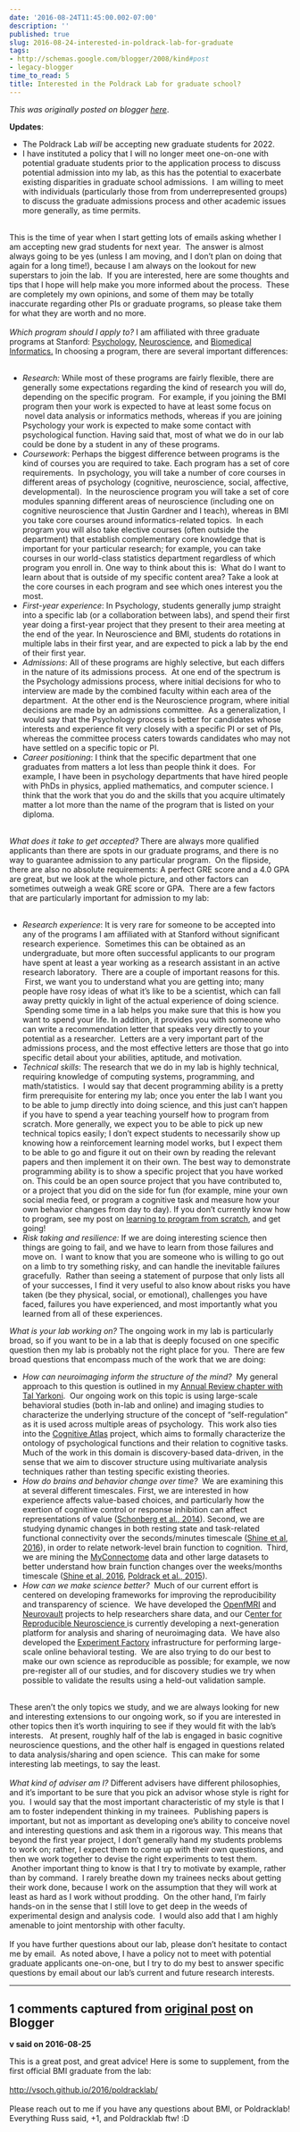 ```yaml
---
date: '2016-08-24T11:45:00.002-07:00'
description: ''
published: true
slug: 2016-08-24-interested-in-poldrack-lab-for-graduate
tags:
- http://schemas.google.com/blogger/2008/kind#post
- legacy-blogger
time_to_read: 5
title: Interested in the Poldrack Lab for graduate school?
---
```


*This was originally posted on blogger [here](http://www.russpoldrack.org/2016/08/interested-in-poldrack-lab-for-graduate.html)*.

<div><b>Updates</b>:&nbsp;</div><div><ul style="text-align: left;"><li>The Poldrack Lab <i>will</i> be accepting new graduate students for 2022.</li><li>I have instituted a policy that I will no longer meet one-on-one with potential graduate students prior to the application process to discuss potential admission into my lab, as this has the potential to exacerbate existing disparities in graduate school admissions.&nbsp; I am willing to meet with individuals (particularly those from from underrepresented groups) to discuss the graduate admissions process and other academic issues more generally, as time permits.</li></ul></div><div><br /></div><div>This is the time of year when I start getting lots of emails asking whether I am accepting new grad students for next year. &nbsp;The answer is almost always going to be yes (unless I am moving, and I don’t plan on doing that again for a long time!), because I am always on the lookout for new superstars to join the lab. &nbsp;If you are interested, here are some thoughts and tips that I hope will help make you more informed about the process. &nbsp;These are completely my own opinions, and some of them may be totally inaccurate regarding other PIs or graduate programs, so please take them for what they are worth and no more.</div><div><br /></div><div><i>Which program should I apply to?</i> I am affiliated with three graduate programs at Stanford: <a href="https://psychology.stanford.edu/gradprogram">Psychology</a>, <a href="https://med.stanford.edu/neurogradprogram.html">Neuroscience</a>, and <a href="http://bmi.stanford.edu/prospective-students/PhD-degree-biomedical-informatics.html">Biomedical Informatics.</a> In choosing a program, there are several important differences:</div><div><br /></div><ul><li><i>Research:</i>&nbsp;While most of these programs are fairly flexible, there are generally some expectations regarding the kind of research you will do, depending on the specific program. &nbsp;For example, if you joining the BMI program then your work is expected to have at least some focus on &nbsp;novel data analysis or informatics methods, whereas if you are joining Psychology your work is expected to make some contact with psychological function. Having said that, most of what we do in our lab could be done by a student in any of these programs.</li><li><i>Coursework</i>: Perhaps the biggest difference between programs is the kind of courses you are required to take. Each program has a set of core requirements. &nbsp;In psychology, you will take a number of core courses in different areas of psychology (cognitive, neuroscience, social, affective, developmental). &nbsp;In the neuroscience program you will take a set of core modules spanning different areas of neuroscience (including one on cognitive neuroscience that Justin Gardner and I teach), whereas in BMI you take core courses around informatics-related topics. &nbsp;In each program you will also take elective courses (often outside the department) that establish complementary core knowledge that is important for your particular research; for example, you can take courses in our world-class statistics department regardless of which program you enroll in. One way to think about this is: &nbsp;What do I want to learn about that is outside of my specific content area? Take a look at the core courses in each program and see which ones interest you the most.</li><li><i>First-year experience</i>: In Psychology, students generally jump straight into a specific lab (or a collaboration between labs), and spend their first year doing a first-year project that they present to their area meeting at the end of the year. In Neuroscience and BMI, students do rotations in multiple labs in their first year, and are expected to pick a lab by the end of their first year.&nbsp;</li><li><i>Admissions</i>: All of these programs are highly selective, but each differs in the nature of its admissions process. &nbsp;At one end of the spectrum is the Psychology admissions process, where initial decisions for who to interview are made by the combined faculty within each area of the department. &nbsp;At the other end is the Neuroscience program, where initial decisions are made by an admissions committee. &nbsp;As a generalization, I would say that the Psychology process is better for candidates whose interests and experience fit very closely with a specific PI or set of PIs, whereas the committee process caters towards candidates who may not have settled on a specific topic or PI.</li><li><i>Career positioning</i>: I think that the specific department that one graduates from matters a lot less than people think it does. &nbsp;For example, I have been in psychology departments that have hired people with PhDs in physics, applied mathematics, and computer science. I think that the work that you do and the skills that you acquire ultimately matter a lot more than the name of the program that is listed on your diploma. &nbsp;</li></ul><div><br /></div><div><i>What does it take to get accepted?</i> There are always more qualified applicants than there are spots in our graduate programs, and there is no way to guarantee admission to any particular program. &nbsp;On the flipside, there are also no absolute requirements: A perfect GRE score and a 4.0 GPA are great, but we look at the whole picture, and other factors can sometimes outweigh a weak GRE score or GPA. &nbsp;There are a few factors that are particularly important for admission to my lab:</div><div><br /></div><ul><li><i>Research experience</i>: It is very rare for someone to be accepted into any of the programs I am affiliated with at Stanford without significant research experience. &nbsp;Sometimes this can be obtained as an undergraduate, but more often successful applicants to our program have spent at least a year working as a research assistant in an active research laboratory. &nbsp;There are a couple of important reasons for this. &nbsp;First, we want you to understand what you are getting into; many people have rosy ideas of what it’s like to be a scientist, which can fall away pretty quickly in light of the actual experience of doing science. &nbsp;Spending some time in a lab helps you make sure that this is how you want to spend your life. In addition, it provides you with someone who can write a recommendation letter that speaks very directly to your potential as a researcher. &nbsp;Letters are a very important part of the admissions process, and the most effective letters are those that go into specific detail about your abilities, aptitude, and motivation.</li><li><i>Technical skills</i>: The research that we do in my lab is highly technical, requiring knowledge of computing systems, programming, and math/statistics. &nbsp;I would say that decent programming ability is a pretty firm prerequisite for entering my lab; once you enter the lab I want you to be able to jump directly into doing science, and this just can’t happen if you have to spend a year teaching yourself how to program from scratch. More generally, we expect you to be able to pick up new technical topics easily; I don’t expect students to necessarily show up knowing how a reinforcement learning model works, but I expect them to be able to go and figure it out on their own by reading the relevant papers and then implement it on their own. The best way to demonstrate programming ability is to show a specific project that you have worked on. This could be an&nbsp;open source project that you have contributed to, or a project that you did on the side for fun (for example, mine your own social media feed, or program a cognitive task and measure how your own behavior changes from day to day). If you don’t currently know how to program, see my post on <a href="http://www.russpoldrack.org/2016/05/advice-for-learning-to-code-from-scratch.html">learning to program from scratch</a>, and get going!</li><li><i>Risk taking and resilience:</i> If we are doing interesting science then things are going to fail, and we have to learn from those failures and move on. &nbsp;I want to know that you are someone who is willing to go out on a limb to try something risky, and can handle the inevitable failures gracefully.&nbsp; Rather than seeing a statement of purpose that only lists all of your successes, I find it very useful to also know about risks you have taken (be they physical, social, or emotional), challenges you have faced, failures you have experienced, and most importantly what you learned from all of these experiences.</li></ul><div><i>What is your lab working on?</i> The ongoing work in my lab is particularly broad, so if you want to be in a lab that is deeply focused on one specific question then my lab is probably not the right place for you. &nbsp;There are few broad questions that encompass much of the work that we are doing:</div><ul><li><i>How can neuroimaging inform the structure of the mind?</i> &nbsp;My general approach to this question is outlined in my <a href="http://pilab.psy.utexas.edu/publications/Poldrack_Annual_Reviews_2016.pdf">Annual Review chapter with Tal Yarkoni</a>. &nbsp;Our ongoing work on this topic is using large-scale behavioral studies (both in-lab and online) and imaging studies to characterize the underlying structure of the concept of “self-regulation” as it is used across multiple areas of psychology.&nbsp; This work also ties into the <a href="http://www.cognitiveatlas.org/">Cognitive Atlas</a> project, which aims to formally characterize the ontology of psychological functions and their relation to cognitive tasks. Much of the work in this domain is discovery-based data-driven, in the sense that we aim to discover structure using multivariate analysis techniques rather than testing specific existing theories.&nbsp;</li><li><i>How do brains and behavior change over time?</i>&nbsp; We are examining this at several different timescales. First, we are interested in how experience affects value-based choices, and particularly how the exertion of cognitive control or response inhibition can affect representations of value (<a href="http://www.nature.com/neuro/journal/v17/n4/abs/nn.3673.html">Schonberg et al., 2014</a>). Second, we are studying dynamic changes in both resting state and task-related functional connectivity over the seconds/minutes timescale (<a href="https://arxiv.org/abs/1511.02976">Shine et al, 2016</a>), in order to relate network-level brain function to cognition.&nbsp; Third, we are mining the <a href="http://www.myconnectome.org/">MyConnectome</a> data and other large datasets to better understand how brain function changes over the weeks/months timescale (<a href="http://www.pnas.org/content/early/2016/08/11/1604898113.abstract?sid=c8b549a4-4398-4ea3-964b-28baed0e6d12">Shine et al, 2016</a>, <a href="http://www.nature.com/ncomms/2015/151209/ncomms9885/full/ncomms9885.html">Poldrack et al., 2015</a>). &nbsp;</li><li><i>How can we make science better?</i> &nbsp;Much of our current effort is centered on developing frameworks for improving the reproducibility and transparency of science. &nbsp;We have developed the <a href="http://openfmri.org/">OpenfMRI</a> and <a href="http://neurovault.org/">Neurovault</a> projects to help researchers share data, and our C<a href="http://reproducibility.stanford.edu/">enter for Reproducible Neuroscience </a>is currently developing a next-generation platform for analysis and sharing of neuroimaging data. &nbsp;We have also developed the <a href="http://expfactory.org/">Experiment Factory</a> infrastructure for performing large-scale online behavioral testing. &nbsp;We are also trying to do our best to make our own science as reproducible as possible; for example, we now pre-register all of our studies, and for discovery studies we try when possible to validate the results using a held-out validation sample.</li></ul><div><br /></div><div>These aren’t the only topics we study, and we are always looking for new and interesting extensions to our ongoing work, so if you are interested in other topics then it’s worth inquiring to see if they would fit with the lab’s interests. &nbsp; At present, roughly half of the lab is engaged in basic cognitive neuroscience questions, and the other half is engaged in questions related to data analysis/sharing and open science. &nbsp;This can make for some interesting lab meetings, to say the least.&nbsp;</div><div><br /></div><div><i>What kind of adviser am I?</i> Different advisers have different philosophies, and it’s important to be sure that you pick an advisor whose style is right for you. &nbsp;I would say that the most important characteristic of my style is that I am to foster independent thinking in my trainees. &nbsp;Publishing papers is important, but not as important as developing one’s ability to conceive novel and interesting questions and ask them in a rigorous way. This means that beyond the first year project, I don’t generally hand my students problems to work on; rather, I expect them to come up with their own questions, and then we work together to devise the right experiments to test them. &nbsp;Another important thing to know is that I try to motivate by example, rather than by command. &nbsp;I rarely breathe down my trainees necks about getting their work done, because I work on the assumption that they will work at least as hard as I work without prodding. &nbsp;On the other hand, I’m fairly hands-on in the sense that I still love to get deep in the weeds of experimental design and analysis code. &nbsp;I would also add that I am highly amenable to joint mentorship with other faculty.</div><div></div><br /><div>If you have further questions about our lab, please don’t hesitate to contact me by email. &nbsp;As noted above, I have a policy not to meet with potential graduate applicants one-on-one, but I try to do my best to answer specific questions by email about our lab’s current and future research interests.&nbsp;</div>

---

## 1 comments captured from [original post](http://www.russpoldrack.org/2016/08/interested-in-poldrack-lab-for-graduate.html) on Blogger

**v said on 2016-08-25**

This is a great post, and great advice! Here is some to supplement, from the first official BMI graduate from the lab:<br /><br />http://vsoch.github.io/2016/poldracklab/<br /><br />Please reach out to me if you have any questions about BMI, or Poldracklab! Everything Russ said, +1, and Poldracklab ftw! :D

